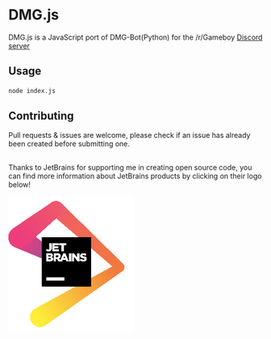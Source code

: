 # DMG.js

DMG.js is a JavaScript port of DMG-Bot(Python) for the /r/Gameboy [Discord server](https://discord.gg/gameboy)

## Usage

```bash
node index.js
```

## Contributing
Pull requests & issues are welcome, please check if an issue has already been created before submitting one.



##



Thanks to JetBrains for supporting me in creating open source code, you can find more information about JetBrains products by clicking on their logo below!

[![](jetbrains-logo.png)](https://www.jetbrains.com/?from=DMG-Bot)